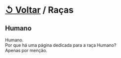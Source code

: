 # [↺ Voltar](../Raças.md) / Raças

## Humano

Humano.  
Por que há uma página dedicada para a raça Humano?  
Apenas por menção.
